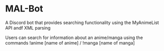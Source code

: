 # MAL-Bot

A Discord bot that provides searching functionality using the MyAnimeList API andf XML parsing

Users can search for information about an anime/manga using the commands !anime [name of anime] / !manga [name of manga]

